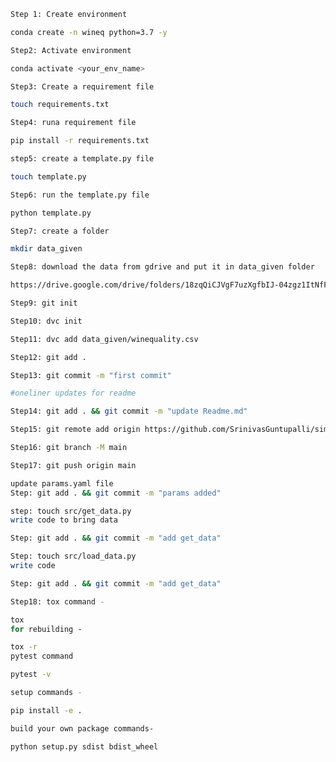 ```bash
Step 1: Create environment

conda create -n wineq python=3.7 -y
```
```bash
Step2: Activate environment

conda activate <your_env_name>
```
```bash
Step3: Create a requirement file

touch requirements.txt
```
```bash
Step4: runa requirement file

pip install -r requirements.txt
```
```bash
step5: create a template.py file

touch template.py
```
```bash
Step6: run the template.py file

python template.py
```
```bash
Step7: create a folder

mkdir data_given
```
```bash
Step8: download the data from gdrive and put it in data_given folder

https://drive.google.com/drive/folders/18zqQiCJVgF7uzXgfbIJ-04zgz1ItNfF5?usp=sharing

```
```bash
Step9: git init
```
```bash
Step10: dvc init 
```
```bash
Step11: dvc add data_given/winequality.csv
```
```bash
Step12: git add .
```
```bash
Step13: git commit -m "first commit"
```
```bash
#oneliner updates for readme

Step14: git add . && git commit -m "update Readme.md"
```
```bash
Step15: git remote add origin https://github.com/SrinivasGuntupalli/simple_dvc_demo.git
```
```bash
Step16: git branch -M main
```
```bash
Step17: git push origin main
```
```bash
update params.yaml file
Step: git add . && git commit -m "params added"
```
```bash
step: touch src/get_data.py
write code to bring data
```

```bash
Step: git add . && git commit -m "add get_data"
```
```bash
Step: touch src/load_data.py
write code 
```
```bash
Step: git add . && git commit -m "add get_data"
```




```bash
Step18: tox command -
```
```bash
tox
for rebuilding -
```
```bash
tox -r 
pytest command
```
```bash
pytest -v
```
```bash
setup commands -
```
```bash
pip install -e . 
```
```bash
build your own package commands-

python setup.py sdist bdist_wheel

```